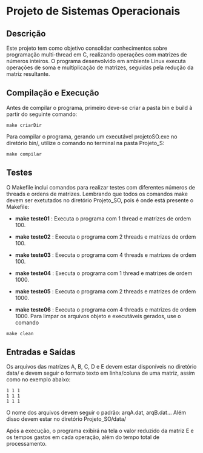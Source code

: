 # Projeto de Sistemas Operacionais

## Descrição
Este projeto tem como objetivo consolidar conhecimentos sobre programação multi-thread em C, realizando operações com matrizes de números inteiros. O programa desenvolvido em ambiente Linux executa operações de soma e multiplicação de matrizes, seguidas pela redução da matriz resultante.

## Compilação e Execução
Antes de compilar o programa, primeiro deve-se criar a pasta bin e build à partir do seguinte comando:
```
make criarDir
```
Para compilar o programa, gerando um executável projetoSO.exe no diretório bin/, utilize o comando no terminal na pasta Projeto_S:
``` 
make compilar
```
## Testes
O Makefile inclui comandos para realizar testes com diferentes números de threads e ordens de matrizes. Lembrando que todos os comandos make devem ser exetutados no diretório Projeto_SO, pois é onde está presente o Makefile:

- **make teste01** : Executa o programa com 1 thread e matrizes de ordem 100.
* **make teste02** : Executa o programa com 2 threads e matrizes de ordem 100.
+ **make teste03** : Executa o programa com 4 threads e matrizes de ordem 100.
- **make teste04** : Executa o programa com 1 thread e matrizes de ordem 1000.
* **make teste05** : Executa o programa com 2 threads e matrizes de ordem 1000.
+ **make teste06** : Executa o programa com 4 threads e matrizes de ordem 1000.
Para limpar os arquivos objeto e executáveis gerados, use o comando 
```
make clean
```

## Entradas e Saídas
Os arquivos das matrizes A, B, C, D e E devem estar disponíveis no diretório data/ e devem seguir o formato texto em linha/coluna de uma matriz, assim como no exemplo abaixo:
```
1 1 1
1 1 1
1 1 1
```

O nome dos arquivos devem seguir o padrão: arqA.dat, arqB.dat... Além disso devem estar no diretório Projeto_SO/data/

Após a execução, o programa exibirá na tela o valor reduzido da matriz E e os tempos gastos em cada operação, além do tempo total de processamento.